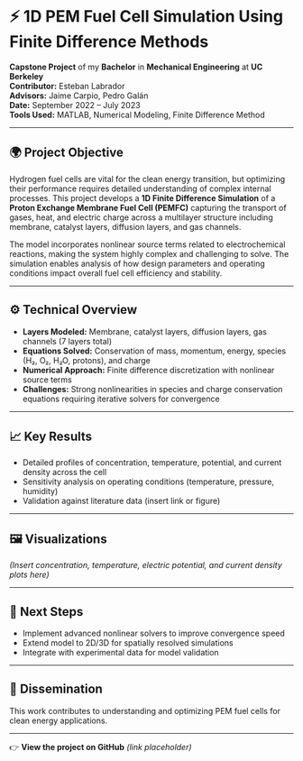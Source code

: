# ⚡ 1D PEM Fuel Cell Simulation Using Finite Difference Methods  
**Capstone Project** of my **Bachelor** in **Mechanical Engineering** at **UC Berkeley**  
**Contributor:** Esteban Labrador  
**Advisors:** Jaime Carpio, Pedro Galán  
**Date:** September 2022 – July 2023  
**Tools Used:** MATLAB, Numerical Modeling, Finite Difference Method  

---

## 🌍 Project Objective  
Hydrogen fuel cells are vital for the clean energy transition, but optimizing their performance requires detailed understanding of complex internal processes. This project develops a **1D Finite Difference Simulation** of a **Proton Exchange Membrane Fuel Cell (PEMFC)** capturing the transport of gases, heat, and electric charge across a multilayer structure including membrane, catalyst layers, diffusion layers, and gas channels.

The model incorporates nonlinear source terms related to electrochemical reactions, making the system highly complex and challenging to solve. The simulation enables analysis of how design parameters and operating conditions impact overall fuel cell efficiency and stability.

---

## ⚙️ Technical Overview  
- **Layers Modeled:** Membrane, catalyst layers, diffusion layers, gas channels (7 layers total)  
- **Equations Solved:** Conservation of mass, momentum, energy, species (H₂, O₂, H₂O, protons), and charge  
- **Numerical Approach:** Finite difference discretization with nonlinear source terms  
- **Challenges:** Strong nonlinearities in species and charge conservation equations requiring iterative solvers for convergence  

---

## 📈 Key Results  
- Detailed profiles of concentration, temperature, potential, and current density across the cell  
- Sensitivity analysis on operating conditions (temperature, pressure, humidity)  
- Validation against literature data (insert link or figure)  

---

## 🖼️ Visualizations  
*(Insert concentration, temperature, electric potential, and current density plots here)*  

---

## 🔄 Next Steps  
- Implement advanced nonlinear solvers to improve convergence speed  
- Extend model to 2D/3D for spatially resolved simulations  
- Integrate with experimental data for model validation  

---

## 🎤 Dissemination  
This work contributes to understanding and optimizing PEM fuel cells for clean energy applications.

---

👉 **View the project on GitHub** _(link placeholder)_
